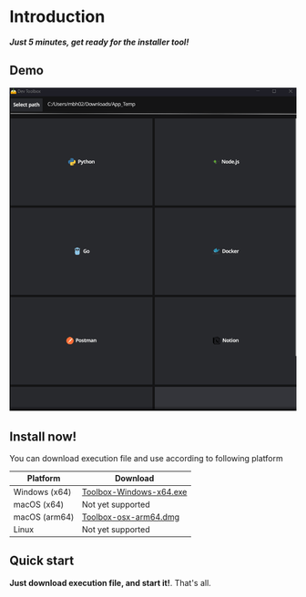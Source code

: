 
# Introduction
**_Just 5 minutes, get ready for the installer tool!_**

## Demo
![toolbox_demo](assets/app_demo.gif)

## Install now!
You can download execution file and use according to following platform

| Platform      | Download                                                                                                            |
|---------------|---------------------------------------------------------------------------------------------------------------------|
| Windows (x64) | [Toolbox-Windows-x64.exe](https://github.com/milkcoke/toolbox-gui/releases/download/v1.1.0/Toolbox-Windows-x64.exe) |
| macOS (x64)   | Not yet supported                                                                                                   |
| macOS (arm64) | [Toolbox-osx-arm64.dmg](https://github.com/milkcoke/toolbox-gui/releases/download/v1.1.0/Toolbox-osx-arm64.dmg)     |
| Linux         | Not yet supported                                                                                                   |

## Quick start
**Just download execution file, and start it!**. 
That's all.
